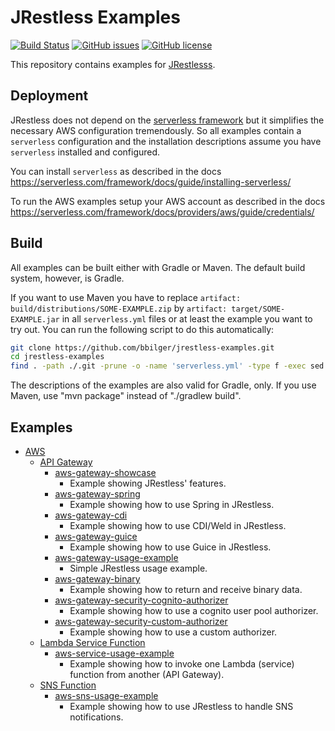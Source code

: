 # JRestless Examples

[![Build Status](https://travis-ci.org/bbilger/jrestless-examples.svg?branch=master)](https://travis-ci.org/bbilger/jrestless-examples)
[![GitHub issues](https://img.shields.io/github/issues/bbilger/jrestless-examples.svg)](https://github.com/bbilger/jrestless-examples/issues)
[![GitHub license](https://img.shields.io/badge/license-Apache%202-blue.svg)](https://raw.githubusercontent.com/bbilger/jrestless-examples/master/LICENSE)

This repository contains examples for [JRestlesss](https://github.com/bbilger/jrestless).

## Deployment

JRestless does not depend on the [serverless framework](https://github.com/serverless/serverless) but it simplifies the necessary AWS configuration tremendously. So all examples contain a `serverless` configuration and the installation descriptions assume you have `serverless` installed and configured.

You can install `serverless` as described in the docs https://serverless.com/framework/docs/guide/installing-serverless/

To run the AWS examples setup your AWS account as described in the docs https://serverless.com/framework/docs/providers/aws/guide/credentials/

## Build

All examples can be built either with Gradle or Maven. The default build system, however, is Gradle.

If you want to use Maven you have to replace `artifact: build/distributions/SOME-EXAMPLE.zip` by `artifact: target/SOME-EXAMPLE.jar` in all `serverless.yml` files or at least the example you want to try out. You can run the following script to do this automatically:

```bash
git clone https://github.com/bbilger/jrestless-examples.git
cd jrestless-examples
find . -path ./.git -prune -o -name 'serverless.yml' -type f -exec sed -i 's/artifact: build\/distributions\/\([a-z0-9-]\+\)\.zip/artifact: target\/\1.jar/' {} +
```

The descriptions of the examples are also valid for Gradle, only. If you use Maven, use "mvn package" instead of "./gradlew build".

## Examples

* [AWS](aws)
  * [API Gateway](aws/gateway)
    * [aws-gateway-showcase](aws/gateway/aws-gateway-showcase)
      * Example showing JRestless' features.
    * [aws-gateway-spring](aws/gateway/aws-gateway-spring)
      * Example showing how to use Spring in JRestless.
    * [aws-gateway-cdi](aws/gateway/aws-gateway-cdi)
      * Example showing how to use CDI/Weld in JRestless.
    * [aws-gateway-guice](aws/gateway/aws-gateway-guice)
      * Example showing how to use Guice in JRestless.
    * [aws-gateway-usage-example](aws/gateway/aws-gateway-usage-example)
      * Simple JRestless usage example.
    * [aws-gateway-binary](aws/gateway/aws-gateway-binary)
      * Example showing how to return and receive binary data.
    * [aws-gateway-security-cognito-authorizer](aws/gateway/aws-gateway-security-cognito-authorizer)
      * Example showing how to use a cognito user pool authorizer.
    * [aws-gateway-security-custom-authorizer](aws/gateway/aws-gateway-security-custom-authorizer)
      * Example showing how to use a custom authorizer.
  * [Lambda Service Function](aws/service)
    * [aws-service-usage-example](aws/service/aws-service-usage-example)
      * Example showing how to invoke one Lambda (service) function from another (API Gateway).
  * [SNS Function](aws/sns)
    * [aws-sns-usage-example](aws/sns/aws-sns-usage-example)
      * Example showing how to use JRestless to handle SNS notifications.
